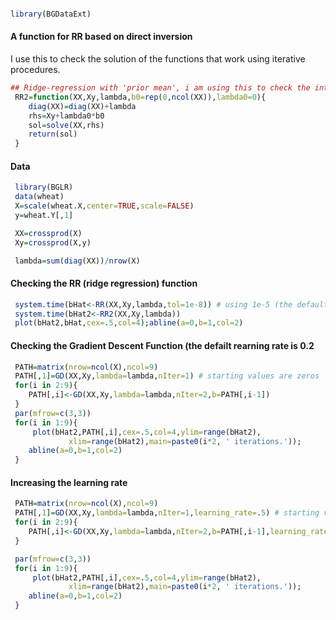 ```r

library(BGDataExt)
```

#### A function for RR based on direct inversion

I use this to check the solution of the functions that work using iterative procedures.

```r
## Ridge-regression with 'prior mean', i am using this to check the internal function in BGDataExt
 RR2=function(XX,Xy,lambda,b0=rep(0,ncol(XX)),lambda0=0){
	diag(XX)=diag(XX)+lambda
	rhs=Xy+lambda0*b0
	sol=solve(XX,rhs)
	return(sol)
 }

```

#### Data 

```r
 library(BGLR)
 data(wheat)
 X=scale(wheat.X,center=TRUE,scale=FALSE)
 y=wheat.Y[,1]

 XX=crossprod(X)
 Xy=crossprod(X,y)

 lambda=sum(diag(XX))/nrow(X)

```

#### Checking the RR (ridge regression) function

```r
 system.time(bHat<-RR(XX,Xy,lambda,tol=1e-8)) # using 1e-5 (the default) renders an algorithm orders of magnitude faster, with good precision.
 system.time(bHat2<-RR2(XX,Xy,lambda))
 plot(bHat2,bHat,cex=.5,col=4);abline(a=0,b=1,col=2)
```


####  Checking the Gradient Descent Function (the defailt rearning rate is 0.2

```r
 PATH=matrix(nrow=ncol(X),ncol=9)
 PATH[,1]=GD(XX,Xy,lambda=lambda,nIter=1) # starting values are zeros
 for(i in 2:9){
 	PATH[,i]<-GD(XX,Xy,lambda=lambda,nIter=2,b=PATH[,i-1])
 } 
 par(mfrow=c(3,3))
 for(i in 1:9){ 
     plot(bHat2,PATH[,i],cex=.5,col=4,ylim=range(bHat2),
             xlim=range(bHat2),main=paste0(i*2, ' iterations.'));
    abline(a=0,b=1,col=2)
 }
```
 
#### Increasing the learning rate

```r
 PATH=matrix(nrow=ncol(X),ncol=9)
 PATH[,1]=GD(XX,Xy,lambda=lambda,nIter=1,learning_rate=.5) # starting values are zeros
 for(i in 2:9){
 	PATH[,i]<-GD(XX,Xy,lambda=lambda,nIter=2,b=PATH[,i-1],learning_rate=.5)
 } 

 par(mfrow=c(3,3))
 for(i in 1:9){ 
     plot(bHat2,PATH[,i],cex=.5,col=4,ylim=range(bHat2),
             xlim=range(bHat2),main=paste0(i*2, ' iterations.'));
    abline(a=0,b=1,col=2)
 }
 
```

